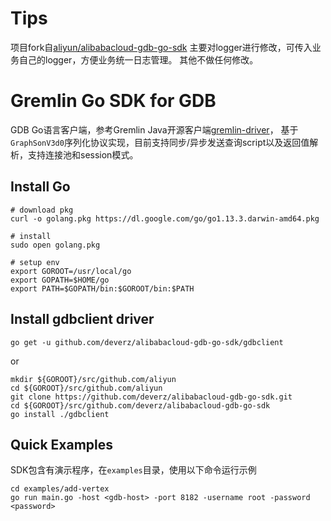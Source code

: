# Tips
项目fork自[aliyun/alibabacloud-gdb-go-sdk](https://github.com/deverz/alibabacloud-gdb-go-sdk)
主要对logger进行修改，可传入业务自己的logger，方便业务统一日志管理。
其他不做任何修改。

# Gremlin Go SDK for GDB

GDB Go语言客户端，参考Gremlin Java开源客户端[gremlin-driver](https://github.com/apache/tinkerpop)，
基于`GraphSonV3d0`序列化协议实现，目前支持同步/异步发送查询script以及返回值解析，支持连接池和session模式。


## Install Go

```
# download pkg
curl -o golang.pkg https://dl.google.com/go/go1.13.3.darwin-amd64.pkg

# install
sudo open golang.pkg

# setup env
export GOROOT=/usr/local/go
export GOPATH=$HOME/go
export PATH=$GOPATH/bin:$GOROOT/bin:$PATH
```

## Install gdbclient driver

```
go get -u github.com/deverz/alibabacloud-gdb-go-sdk/gdbclient
```
or
```
mkdir ${GOROOT}/src/github.com/aliyun
cd ${GOROOT}/src/github.com/aliyun
git clone https://github.com/deverz/alibabacloud-gdb-go-sdk.git
cd ${GOROOT}/src/github.com/deverz/alibabacloud-gdb-go-sdk
go install ./gdbclient
```

## Quick Examples

SDK包含有演示程序，在`examples`目录，使用以下命令运行示例

```
cd examples/add-vertex
go run main.go -host <gdb-host> -port 8182 -username root -password <password>
```

